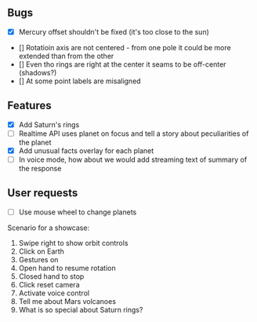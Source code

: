 ## Bugs
- [x] Mercury offset shouldn't be fixed (it's too close to the sun)
- [] Rotatioin axis are not centered - from one pole it could be more extended than from the other
- [] Even tho rings are right at the center it seams to be off-center (shadows?)
- [] At some point labels are misaligned

## Features
- [x] Add Saturn's rings
- [ ] Realtime API uses planet on focus and tell a story about peculiarities of the planet
- [x] Add unusual facts overlay for each planet
- [ ] In voice mode, how about we would add streaming text of summary of the response

## User requests
- [ ] Use mouse wheel to change planets

Scenario for a showcase:
1. Swipe right to show orbit controls
2. Click on Earth
3. Gestures on
4. Open hand to resume rotation
5. Closed hand to stop
6. Click reset camera
7. Activate voice control
8. Tell me about Mars volcanoes
9. What is so special about Saturn rings?
